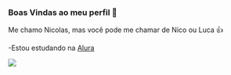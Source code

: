 ### Boas Vindas ao meu perfil 🤝

 Me chamo Nicolas, mas você pode me chamar de Nico ou Luca 👍

-Estou estudando na [Alura](https://www.alura.com.br)

![](https://media1.tenor.com/m/QSEeCbhaUIMAAAAC/choso-jujutsu-kaisen.gif)
